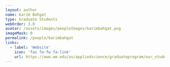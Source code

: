 ```yaml
---
layout: author
name: Karim Bahgat
type: Graduate Students
webOrder: 3.0
avatar: /assets/images/peopleImages/karimbahgat.png
imageMask: 0
permalink: /people/karimbahgat
links:
  - label: 'Website'
    icon: 'fas fa-fw fa-link'
    url: https://www.wm.edu/as/appliedscience/graduateprogram/our_students/bahgat_k.php
---
```

